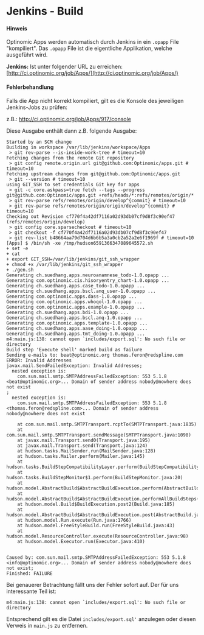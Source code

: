 # Jenkins - Build



#### Hinweis
Optinomic Apps werden automatisch durch Jenkins in ein ```.opapp``` File "kompiliert". Das ```.opapp``` File ist die eigentliche Applikation, welche ausgeführt wird.

**Jenkins:** Ist unter folgender URL zu erreichen:
[http://ci.optinomic.org/job/Apps/](http://ci.optinomic.org/job/Apps/)


#### Fehlerbehandlung
Falls die App nicht korrekt kompiliert, gilt es die Konsole des jeweiligen Jenkins-Jobs zu prüfen:

z.B.: http://ci.optinomic.org/job/Apps/917/console

Diese Ausgabe enthält dann z.B. folgende Ausgabe:
```
Started by an SCM change
Building in workspace /var/lib/jenkins/workspace/Apps
 > git rev-parse --is-inside-work-tree # timeout=10
Fetching changes from the remote Git repository
 > git config remote.origin.url git@github.com:Optinomic/apps.git # timeout=10
Fetching upstream changes from git@github.com:Optinomic/apps.git
 > git --version # timeout=10
using GIT_SSH to set credentials Git key for apps
 > git -c core.askpass=true fetch --tags --progress git@github.com:Optinomic/apps.git +refs/heads/*:refs/remotes/origin/*
 > git rev-parse refs/remotes/origin/develop^{commit} # timeout=10
 > git rev-parse refs/remotes/origin/origin/develop^{commit} # timeout=10
Checking out Revision cf770f4a42df7116a02d93db07cf9d8f3c90ef47 (refs/remotes/origin/develop)
 > git config core.sparsecheckout # timeout=10
 > git checkout -f cf770f4a42df7116a02d93db07cf9d8f3c90ef47
 > git rev-list b48664aa79d704d6b6b5a3a0cb2a52a2e6f1969f # timeout=10
[Apps] $ /bin/sh -xe /tmp/hudson6591366347089645572.sh
+ set -e
+ cat
+ export GIT_SSH=/var/lib/jenkins/git_ssh_wrapper
+ chmod +x /var/lib/jenkins/git_ssh_wrapper
+ ./gen.sh
Generating ch.suedhang.apps.neuroanamnese_todo-1.0.opapp ...
Generating com.optinomic.cis.hisoryentry_chart-1.0.opapp ...
Generating ch.suedhang.apps.case_todo-1.0.opapp ...
Generating ch.suedhang.apps.bscl.anq_user-1.0.opapp ...
Generating com.optinomic.apps.dass-1.0.opapp ...
Generating com.optinomic.apps.whoqol-1.0.opapp ...
Generating com.optinomic.apps.example-1.0.opapp ...
Generating ch.suedhang.apps.bdi-1.0.opapp ...
Generating ch.suedhang.apps.bscl.anq-1.0.opapp ...
Generating com.optinomic.apps.template-1.0.opapp ...
Generating ch.suedhang.apps.aase_doing-1.0.opapp ...
Generating ch.suedhang.apps.tmt_doing-1.0.opapp ...
m4:main.js:138: cannot open `includes/export.sql': No such file or directory
Build step 'Execute shell' marked build as failure
Sending e-mails to: beat@optinomic.org thomas.feron@redspline.com
ERROR: Invalid Addresses
javax.mail.SendFailedException: Invalid Addresses;
  nested exception is:
	com.sun.mail.smtp.SMTPAddressFailedException: 553 5.1.8 <beat@optinomic.org>... Domain of sender address nobody@nowhere does not exist
;
  nested exception is:
	com.sun.mail.smtp.SMTPAddressFailedException: 553 5.1.8 <thomas.feron@redspline.com>... Domain of sender address nobody@nowhere does not exist

	at com.sun.mail.smtp.SMTPTransport.rcptTo(SMTPTransport.java:1835)
	at com.sun.mail.smtp.SMTPTransport.sendMessage(SMTPTransport.java:1098)
	at javax.mail.Transport.send0(Transport.java:195)
	at javax.mail.Transport.send(Transport.java:124)
	at hudson.tasks.MailSender.run(MailSender.java:128)
	at hudson.tasks.Mailer.perform(Mailer.java:145)
	at hudson.tasks.BuildStepCompatibilityLayer.perform(BuildStepCompatibilityLayer.java:78)
	at hudson.tasks.BuildStepMonitor$1.perform(BuildStepMonitor.java:20)
	at hudson.model.AbstractBuild$AbstractBuildExecution.perform(AbstractBuild.java:779)
	at hudson.model.AbstractBuild$AbstractBuildExecution.performAllBuildSteps(AbstractBuild.java:720)
	at hudson.model.Build$BuildExecution.post2(Build.java:185)
	at hudson.model.AbstractBuild$AbstractBuildExecution.post(AbstractBuild.java:665)
	at hudson.model.Run.execute(Run.java:1766)
	at hudson.model.FreeStyleBuild.run(FreeStyleBuild.java:43)
	at hudson.model.ResourceController.execute(ResourceController.java:98)
	at hudson.model.Executor.run(Executor.java:410)


Caused by: com.sun.mail.smtp.SMTPAddressFailedException: 553 5.1.8 <info@optinomic.org>... Domain of sender address nobody@nowhere does not exist;
Finished: FAILURE
```

Bei genauerer Betrachtung fällt uns der Fehler sofort auf. Der für uns interessante Teil ist:
```
m4:main.js:138: cannot open `includes/export.sql': No such file or directory
```

Entsprechend gilt es die Datei ```includes/export.sql'``` anzulegen oder diesen Verweis in ```main.js``` zu entfernen.
